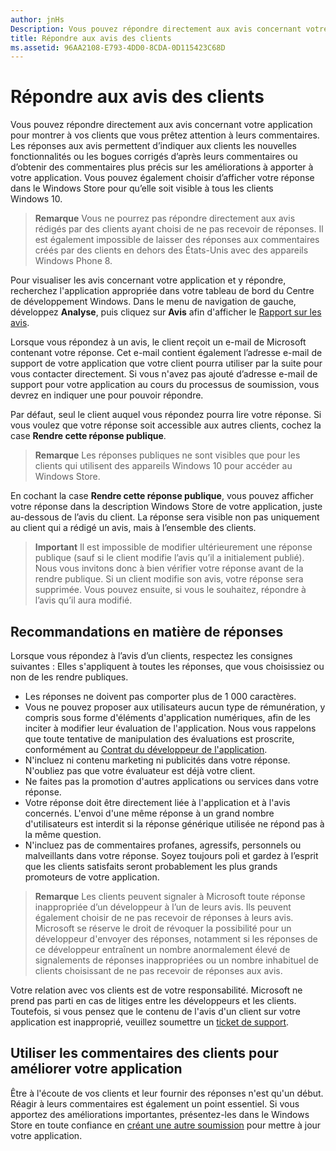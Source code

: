 ```yaml
---
author: jnHs
Description: Vous pouvez répondre directement aux avis concernant votre application pour montrer à vos clients que vous prêtez attention à leurs commentaires.
title: Répondre aux avis des clients
ms.assetid: 96AA2108-E793-4DD0-8CDA-0D115423C68D
---
```


# Répondre aux avis des clients


Vous pouvez répondre directement aux avis concernant votre application pour montrer à vos clients que vous prêtez attention à leurs commentaires. Les réponses aux avis permettent d’indiquer aux clients les nouvelles fonctionnalités ou les bogues corrigés d’après leurs commentaires ou d’obtenir des commentaires plus précis sur les améliorations à apporter à votre application. Vous pouvez également choisir d’afficher votre réponse dans le Windows Store pour qu’elle soit visible à tous les clients Windows 10.

> **Remarque** Vous ne pourrez pas répondre directement aux avis rédigés par des clients ayant choisi de ne pas recevoir de réponses. Il est également impossible de laisser des réponses aux commentaires créés par des clients en dehors des États-Unis avec des appareils Windows Phone 8.

Pour visualiser les avis concernant votre application et y répondre, recherchez l'application appropriée dans votre tableau de bord du Centre de développement Windows. Dans le menu de navigation de gauche, développez **Analyse**, puis cliquez sur **Avis** afin d'afficher le [Rapport sur les avis](reviews-report.md).

Lorsque vous répondez à un avis, le client reçoit un e-mail de Microsoft contenant votre réponse. Cet e-mail contient également l’adresse e-mail de support de votre application que votre client pourra utiliser par la suite pour vous contacter directement. Si vous n'avez pas ajouté d’adresse e-mail de support pour votre application au cours du processus de soumission, vous devrez en indiquer une pour pouvoir répondre.

Par défaut, seul le client auquel vous répondez pourra lire votre réponse. Si vous voulez que votre réponse soit accessible aux autres clients, cochez la case **Rendre cette réponse publique**.

> **Remarque** Les réponses publiques ne sont visibles que pour les clients qui utilisent des appareils Windows 10 pour accéder au Windows Store.

En cochant la case **Rendre cette réponse publique**, vous pouvez afficher votre réponse dans la description Windows Store de votre application, juste au-dessous de l’avis du client. La réponse sera visible non pas uniquement au client qui a rédigé un avis, mais à l’ensemble des clients.

> **Important** Il est impossible de modifier ultérieurement une réponse publique (sauf si le client modifie l’avis qu’il a initialement publié). Nous vous invitons donc à bien vérifier votre réponse avant de la rendre publique. Si un client modifie son avis, votre réponse sera supprimée. Vous pouvez ensuite, si vous le souhaitez, répondre à l’avis qu’il aura modifié.

## Recommandations en matière de réponses


Lorsque vous répondez à l’avis d’un clients, respectez les consignes suivantes : Elles s'appliquent à toutes les réponses, que vous choisissiez ou non de les rendre publiques.

-   Les réponses ne doivent pas comporter plus de 1 000 caractères.
-   Vous ne pouvez proposer aux utilisateurs aucun type de rémunération, y compris sous forme d'éléments d'application numériques, afin de les inciter à modifier leur évaluation de l'application. Nous vous rappelons que toute tentative de manipulation des évaluations est proscrite, conformément au [Contrat du développeur de l'application](https://msdn.microsoft.com/library/windows/apps/hh694058).
-   N'incluez ni contenu marketing ni publicités dans votre réponse. N'oubliez pas que votre évaluateur est déjà votre client.
-   Ne faites pas la promotion d'autres applications ou services dans votre réponse.
-   Votre réponse doit être directement liée à l'application et à l'avis concernés. L'envoi d'une même réponse à un grand nombre d'utilisateurs est interdit si la réponse générique utilisée ne répond pas à la même question.
-   N'incluez pas de commentaires profanes, agressifs, personnels ou malveillants dans votre réponse. Soyez toujours poli et gardez à l’esprit que les clients satisfaits seront probablement les plus grands promoteurs de votre application.

> **Remarque** Les clients peuvent signaler à Microsoft toute réponse inappropriée d’un développeur à l’un de leurs avis. Ils peuvent également choisir de ne pas recevoir de réponses à leurs avis.
Microsoft se réserve le droit de révoquer la possibilité pour un développeur d'envoyer des réponses, notamment si les réponses de ce développeur entraînent un nombre anormalement élevé de signalements de réponses inappropriées ou un nombre inhabituel de clients choisissant de ne pas recevoir de réponses aux avis.

Votre relation avec vos clients est de votre responsabilité. Microsoft ne prend pas parti en cas de litiges entre les développeurs et les clients. Toutefois, si vous pensez que le contenu de l'avis d'un client sur votre application est inapproprié, veuillez soumettre un [ticket de support](http://go.microsoft.com/fwlink/p/?LinkID=401178).

## Utiliser les commentaires des clients pour améliorer votre application


Être à l'écoute de vos clients et leur fournir des réponses n'est qu'un début. Réagir à leurs commentaires est également un point essentiel. Si vous apportez des améliorations importantes, présentez-les dans le Windows Store en toute confiance en [créant une autre soumission](app-submissions.md) pour mettre à jour votre application.


<!--HONumber=May16_HO2-->


